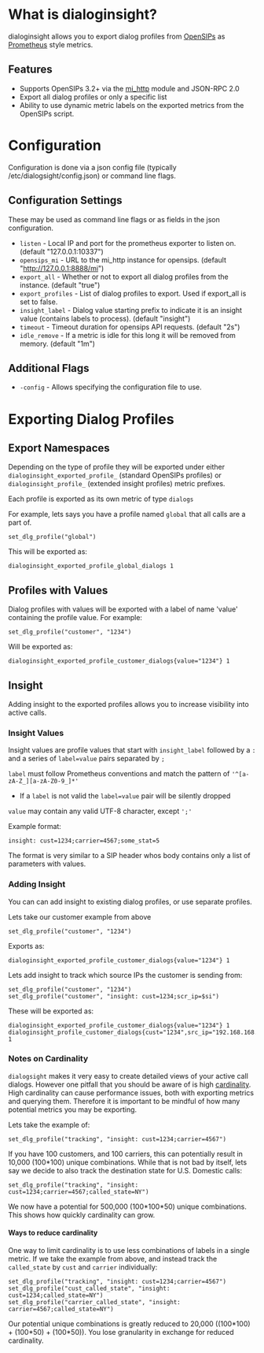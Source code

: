 # What is dialoginsight? #
dialoginsight allows you to export dialog profiles from [OpenSIPs](https://opensips.org) as [Prometheus](https://prometheus.io/) style metrics.

## Features ##
* Supports OpenSIPs 3.2+ via the [mi_http](https://opensips.org/docs/modules/3.2.x/mi_http.html) module and JSON-RPC 2.0
* Export all dialog profiles or only a specific list
* Ability to use dynamic metric labels on the exported metrics from the OpenSIPs script.

# Configuration #
Configuration is done via a json config file (typically /etc/dialogsight/config.json) or command line flags.

## Configuration Settings ##
These may be used as command line flags or as fields in the json configuration.
* `listen` - Local IP and port for the prometheus exporter to listen on. (default "127.0.0.1:10337")
* `opensips_mi` - URL to the mi_http instance for opensips. (default "http://127.0.0.1:8888/mi")
* `export_all` - Whether or not to export all dialog profiles from the instance. (default "true")
* `export_profiles` - List of dialog profiles to export. Used if export_all is set to false.
* `insight_label` - Dialog value starting prefix to indicate it is an insight value (contains labels to process). (default "insight")
* `timeout` - Timeout duration for opensips API requests. (default "2s")
* `idle_remove` - If a metric is idle for this long it will be removed from memory. (default "1m")

## Additional Flags ##
* `-config` - Allows specifying the configuration file to use.

# Exporting Dialog Profiles #
## Export Namespaces ##
Depending on the type of profile they will be exported under either `dialoginsight_exported_profile_` (standard OpenSIPs profiles) or `dialoginsight_profile_` (extended insight profiles) metric prefixes.

Each profile is exported as its own metric of type `dialogs`

For example, lets says you have a profile named `global` that all calls are a part of.

	set_dlg_profile("global")
This will be exported as:

	dialoginsight_exported_profile_global_dialogs 1

## Profiles with Values ##
Dialog profiles with values will be exported with a label of name 'value' containing the profile value. For example:

	set_dlg_profile("customer", "1234")
Will be exported as:

	dialoginsight_exported_profile_customer_dialogs{value="1234"} 1

## Insight ##
Adding insight to the exported profiles allows you to increase visibility into active calls.

### Insight Values ###
Insight values are profile values that start with `insight_label` followed by a `:` and a series of `label=value` pairs separated by `;`

`label` must follow Prometheus conventions and match the pattern of `'^[a-zA-Z_][a-zA-Z0-9_]*'`
* If a `label` is not valid the `label=value` pair will be silently dropped

`value` may contain any valid UTF-8 character, except `';'`

Example format:

	insight: cust=1234;carrier=4567;some_stat=5

The format is very similar to a SIP header whos body contains only a list of parameters with values.

### Adding Insight ###
You can can add insight to existing dialog profiles, or use separate profiles.

Lets take our customer example from above

	set_dlg_profile("customer", "1234")

Exports as:

	dialoginsight_exported_profile_customer_dialogs{value="1234"} 1

Lets add insight to track which source IPs the customer is sending from:

	set_dlg_profile("customer", "1234")
	set_dlg_profile("customer", "insight: cust=1234;scr_ip=$si")
These will be exported as:

	dialoginsight_exported_profile_customer_dialogs{value="1234"} 1
	dialoginsight_profile_customer_dialogs{cust="1234",src_ip="192.168.168.1"} 1

### Notes on Cardinality ###
`dialogsight` makes it very easy to create detailed views of your active call dialogs. However one pitfall that you should be aware of is high [cardinality](https://grafana.com/blog/2022/02/15/what-are-cardinality-spikes-and-why-do-they-matter/). High cardinality can cause performance issues, both with exporting metrics and querying them. Therefore it is important to be mindful of how many potential metrics you may be exporting.

Lets take the example of:

	set_dlg_profile("tracking", "insight: cust=1234;carrier=4567")
If you have 100 customers, and 100 carriers, this can potentially result in 10,000 (100\*100) unique combinations. While that is not bad by itself, lets say we decide to also track the destination state for U.S. Domestic calls:

	set_dlg_profile("tracking", "insight: cust=1234;carrier=4567;called_state=NY")
We now have a potential for 500,000 (100*100\*50) unique combinations. This shows how quickly cardinality can grow.

#### Ways to reduce cardinality ####
One way to limit cardinality is to use less combinations of labels in a single metric. If we take the example from above, and instead track the `called_state` by `cust` and `carrier` individually:

	set_dlg_profile("tracking", "insight: cust=1234;carrier=4567")
	set_dlg_profile("cust_called_state", "insight: cust=1234;called_state=NY")
	set_dlg_profile("carrier_called_state", "insight: carrier=4567;called_state=NY")
Our potential unique combinations is greatly reduced to 20,000 ((100\*100) + (100\*50) + (100\*50)). You lose granularity in exchange for reduced cardinality.